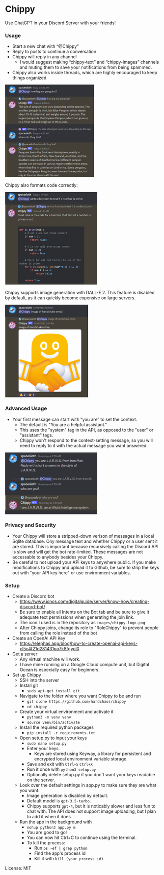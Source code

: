 
# Chippy

Use ChatGPT in your Discord Server with your friends!

### Usage

* Start a new chat with “@Chippy" 
* Reply to posts to continue a conversation 
* Chippy will reply in any channel
  * I would suggest making “chippy-text” and “chippy-images” channels and muting them to save your notifications from being spammed.
* Chippy also works inside threads, which are highly encouraged to keep things organized.

<img src="images/screenshots/chippy1.png" alt="Image description" width="290" height="300">

Chippy also formats code correctly:

<img src="images/screenshots/chippy2.png" alt="Image description" width="300" height="300">

Chippy supports image generation with DALL-E 2. This feature is disabled by default, as it can quickly become expensive on large servers.

<img src="images/screenshots/chippy3.png" alt="Image description" width="270" height="300">

### Advanced Usage
 * Your first message can start with “you are” to set the context.
   * The default is "You are a helpful assistant."
   * This uses the "system" tag in the API, as opposed to the "user" or "assistant" tags.
   * Chippy won't respond to the context-setting message, so you will need to reply to it with the actual message you want answered.

<img src="images/screenshots/chippy4.png" alt="Image description" width="300" height="200">

### Privacy and Security
 * Your Chippy will store a stripped-down verison of messages in a local Sqlite database. Ony message text and whether Chippy or a user sent it are stored. This is important because recursively calling the Discord API is slow and will get the bot rate-limited. These messages are not accessable to anybody besides your Chippy.
 * Be careful to not upload your API keys to anywhere public. If you make modifications to Chippy and upload it to Github, be sure to strip the keys out with "your API key here" or use environment variables.

### Setup
* Create a Discord bot
  * https://www.ionos.com/digitalguide/server/know-how/creating-discord-bot/
  * Be sure to enable all Intents on the Bot tab and be sure to give it adequate text permissions when generating the join link.
  * The icon I used is in the repository as ```images/chippy-logo.png```
  * After Chippy joins, change its role to "RoleChippy" to prevent people from calling the role instead of the bot
* Create an OpenAI API Key
  * https://elephas.app/blog/how-to-create-openai-api-keys-cl5c4f21d281431po7k8fgyol0
* Get a server
  * Any virtual machine will work.
  * I have mine running on a Google Cloud compute unit, but Digital Ocean is especially easy for beginners.
* Set up Chippy
  * SSH into the server
  * Install git
    * ```sudo apt-get install git```
  * Navigate to the folder where you want Chippy to be and run
    * ```git clone https://github.com/hardchaos/chippy```
    * ```cd chippy```
  * Create your virtual environment and activate it
    * ```python3 -m venv venv```
    * ```source venv/bin/activate```
  * Install the required python packages
    * ```pip install -r requirements.txt```
  * Open setup.py to input your keys
    * ```sudo nano setup.py```
    * Enter your keys. 
      * Keys are stored using Keyway, a library for persistent and encrypted local environment variable storage.  
    * Save and exit with ```Ctrl+S``` ```Ctrl+X```
    * Run it once with ```python3 setup.py```
    * Optionally delete setup.py if you don't want your keys readable on the server.
  * Look over the default settings in app.py to make sure they are what you want. 
    * Image generation is disabled by default.
    * Default model is ```gpt-3.5-turbo```. 
    * Chippy supports ```gpt-4```, but it is noticably slower and less fun to chat with. The API does not support image uploading, but I plan to add it when it does
  * Run the app in the background with
    * ```nohup python3 app.py &```
    * You are good to go!
    * You can now hit Ctrl+C to continue using the terminal.
    * To kill the process:
      * Run ```ps -ef | grep python```
      * Find the app's process id
      * Kill it with ```kill (your process id)```

License: MIT
